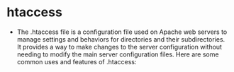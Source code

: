 # htaccess

- The .htaccess file is a configuration file used on Apache web servers to manage settings and behaviors for directories and their subdirectories. It provides a way to make changes to the server configuration without needing to modify the main server configuration files. Here are some common uses and features of .htaccess: